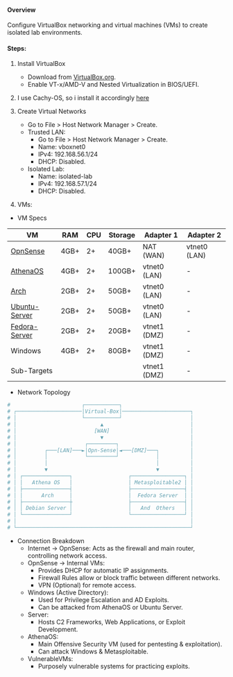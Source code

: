#### Overview  
Configure VirtualBox networking and virtual machines (VMs) to create isolated lab environments.  

#### Steps:

1. Install VirtualBox  
   - Download from [VirtualBox.org](https://www.virtualbox.org/).  
   - Enable VT-x/AMD-V and Nested Virtualization in BIOS/UEFI.  

2. I use Cachy-OS, so i install it accordingly [here](CachyOS-Guide.md)

3. Create Virtual Networks
	- Go to File > Host Network Manager > Create. 
	- Trusted LAN:  
		- Go to File > Host Network Manager > Create.  
		- Name: vboxnet0 
		- IPv4: 192.168.56.1/24
		- DHCP: Disabled.  
	- Isolated Lab:  
	    - Name: isolated-lab 
	    - IPv4: 192.168.57.1/24 
	    - DHCP: Disabled.  

4. VMs: 
- VM Specs

| VM                                | RAM  | CPU | Storage | Adapter 1    | Adapter 2    |
| --------------------------------- | ---- | --- | ------- | ------------ | ------------ |
| [OpnSense](OpnSense.md)           | 4GB+ | 2+  | 40GB+   | NAT (WAN)    | vtnet0 (LAN) |
| [AthenaOS](AthenaOS.md)           | 4GB+ | 2+  | 100GB+  | vtnet0 (LAN) | -            |
| [Arch](Arch.md)                   | 2GB+ | 2+  | 50GB+   | vtnet0 (LAN) | -            |
| [Ubuntu-Server](Ubuntu-Server.md)               | 2GB+ | 2+  | 50GB+   | vtnet0 (LAN) | -            |
| [Fedora-Server](Fedora-Server.md) | 2GB+ | 2+  | 20GB+   | vtnet1 (DMZ) | -            |
| Windows                           | 4GB+ | 2+  | 80GB+   | vtnet1 (DMZ) | -            |
| Sub-Targets                       |      |     |         | vtnet1 (DMZ) | -            |

- Network Topology 
```bash
#                       ┌───────────┐                       
# ┌─────────────────────│Virtual-Box│──────────────────────┐
# │                     └───────────┘                      │
# │                           ▲                            │
# │                         [WAN]                          │
# │                           ▼                            │
# │                      ┌─────────┐                       │
# │         ┌───[LAN]───►│Opn-Sense│◄───[DMZ]───┐          │
# │         │            └─────────┘            │          │
# │         │                                   │          │
# │         ▼                                   ▼          │
# │ ┌───────────────┐                  ┌─────────────────┐ │
# │ │   Athena OS   │                  │ Metasploitable2 │ │
# │ ├───────────────┤                  ├─────────────────┤ │
# │ │      Arch     │                  │  Fedora Server  │ │
# │ ├───────────────┼                  ├─────────────────┤ │
# │ │ Debian Server │                  │   And  Others   │ │
# │ └───────────────┘                  └─────────────────┘ │
# │                                                        │
# └────────────────────────────────────────────────────────┘
```

- Connection Breakdown
	- Internet → OpnSense: Acts as the firewall and main router, controlling network access.
	- OpnSense → Internal VMs: 
		- Provides DHCP for automatic IP assignments.
		- Firewall Rules allow or block traffic between different networks.
		- VPN (Optional) for remote access.
	- Windows (Active Directory):
		- Used for Privilege Escalation and AD Exploits.
		- Can be attacked from AthenaOS or Ubuntu Server.
	- Server:
		- Hosts C2 Frameworks, Web Applications, or Exploit Development.
	- AthenaOS:
		- Main Offensive Security VM (used for pentesting & exploitation).
		- Can attack Windows & Metasploitable.
	- VulnerableVMs:
		- Purposely vulnerable systems for practicing exploits.
